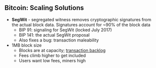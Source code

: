 ## Bitcoin: Scaling Solutions

<ul>
	<li class="fragment smaller">
		<strong>SegWit</strong><span class="fragment"> - segregated witness removes cryptographic signatures from the actual block data.  Signatures account for ~90% of the block data</span>
		<ul>
			<li class="fragment">BIP 91: signaling for SegWit (locked July 2017)</li>
			<li class="fragment">BIP 141: the actual SegWit proposal </li>
			<li class="fragment">Also fixes a bug: transaction maleability</li>
		</ul>
	</li>
	<li class="fragment smaller">
		1MB block size
		<ul>
			<li class="fragment">Blocks are at capacity; <a href="https://blockchain.info/unconfirmed-transactions" target="_blank">transaction backlog</a></li>
			<li class="fragment">Fees climb higher to get included</li>
			<li class="fragment">Users want low fees, miners high</li>
		</ul>
	</li>
</ul>
